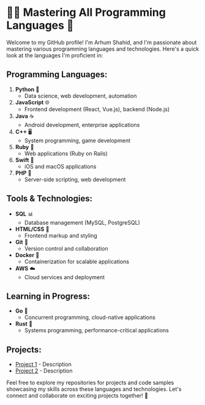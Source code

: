 # 👨‍💻 Mastering All Programming Languages 🚀

Welcome to my GitHub profile! I'm Arhum Shahid, and I'm passionate about mastering various programming languages and technologies. Here's a quick look at the languages I'm proficient in:

## Programming Languages:
1. **Python** 🐍
   - Data science, web development, automation
2. **JavaScript** 🌐
   - Frontend development (React, Vue.js), backend (Node.js)
3. **Java** ☕
   - Android development, enterprise applications
4. **C++** 🖥️
   - System programming, game development
5. **Ruby** 💎
   - Web applications (Ruby on Rails)
6. **Swift** 📱
   - iOS and macOS applications
7. **PHP** 🐘
   - Server-side scripting, web development

## Tools & Technologies:
- **SQL** 📊
  - Database management (MySQL, PostgreSQL)
- **HTML/CSS** 🎨
  - Frontend markup and styling
- **Git** 🔄
  - Version control and collaboration
- **Docker** 🐳
  - Containerization for scalable applications
- **AWS** ☁️
  - Cloud services and deployment

## Learning in Progress:
- **Go** 🐹
  - Concurrent programming, cloud-native applications
- **Rust** 🦀
  - Systems programming, performance-critical applications

## Projects:
- [Project 1](link) - Description
- [Project 2](link) - Description

Feel free to explore my repositories for projects and code samples showcasing my skills across these languages and technologies. Let's connect and collaborate on exciting projects together! 🌟
